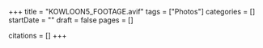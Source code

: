 +++
title = "KOWLOON5_FOOTAGE.avif"
tags = ["Photos"]
categories = []
startDate = ""
draft = false
pages = []

citations = []
+++
